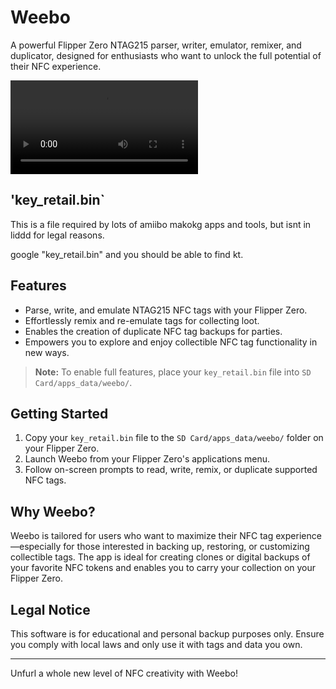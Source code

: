 # Weebo

A powerful Flipper Zero NTAG215 parser, writer, emulator, remixer, and duplicator, designed for enthusiasts who want to unlock the full potential of their NFC experience.

![Demo Video](demo.mp4)

## 'key_retail.bin`

This is a file required by lots of amiibo makokg apps and tools, but isnt in liddd for legal reasons.

google "key_retail.bin" and you should be able to find kt.


## Features

- Parse, write, and emulate NTAG215 NFC tags with your Flipper Zero.
- Effortlessly remix and re-emulate tags for collecting loot.
- Enables the creation of duplicate NFC tag backups for parties.
- Empowers you to explore and enjoy collectible NFC tag functionality in new ways.

> **Note:** To enable full features, place your `key_retail.bin` file into `SD Card/apps_data/weebo/`.

## Getting Started

1. Copy your `key_retail.bin` file to the `SD Card/apps_data/weebo/` folder on your Flipper Zero.
2. Launch Weebo from your Flipper Zero's applications menu.
3. Follow on-screen prompts to read, write, remix, or duplicate supported NFC tags.

## Why Weebo?

Weebo is tailored for users who want to maximize their NFC tag experience—especially for those interested in backing up, restoring, or customizing collectible tags. The app is ideal for creating clones or digital backups of your favorite NFC tokens and enables you to carry your collection on your Flipper Zero.

## Legal Notice

This software is for educational and personal backup purposes only. Ensure you comply with local laws and only use it with tags and data you own.

---

Unfurl a whole new level of NFC creativity with Weebo!
